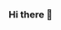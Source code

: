 ### Hi there 👋

<!--
**TejaswiniPydipally/TejaswiniPydipally** is a ✨ _special_ ✨ repository because its `README.md` (this file) appears on your GitHub profile.

Here are some ideas to get you started:
I'm Tejaswini currently working on Github application and learning new concepts in it
I'm located at Horizons, Maryville pursuing masters in computer science at NORTHWEST MISSOURI STATE UNIVERSITY 
- 🔭 I’m currently working on ...
- 🌱 I’m currently learning ...
- 👯 I’m looking to collaborate on ...
- 🤔 I’m looking for help with ...
- 💬 Ask me about ...
- 📫 How to reach me: ...
- 😄 Pronouns: ...
- ⚡ Fun fact: ...
-->
